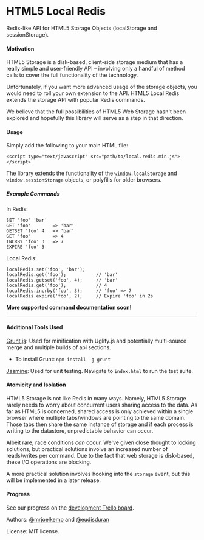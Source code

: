 HTML5 Local Redis
=================

Redis-like API for HTML5 Storage Objects (localStorage and sessionStorage).

#### Motivation

HTML5 Storage is a disk-based, client-side storage medium that has a really simple and user-friendly API – involving only a handful of method calls to cover the full functionality of the technology.

Unfortunately, if you want more advanced usage of the storage objects, you would need to roll your own extension to the API. HTML5 Local Redis extends the storage API with popular Redis commands.

We believe that the full possibilities of HTML5 Web Storage hasn't been explored and hopefully this library will serve as a step in that direction.

#### Usage

Simply add the following to your main HTML file:

    <script type="text/javascript" src="path/to/local.redis.min.js"></script>

The library extends the functionality of the `window.localStorage`
and `window.sessionStorage` objects, or polyfills for older browsers.


##### Example Commands

In Redis:

```
SET 'foo' 'bar'
GET 'foo'        => 'bar'
GETSET 'foo' 4   => 'bar'
GET 'foo'        => 4
INCRBY 'foo' 3   => 7
EXPIRE 'foo' 3
```

Local Redis:

```
localRedis.set('foo', 'bar');
localRedis.get('foo');           // 'bar'
localRedis.getset('foo', 4);     // 'bar'
localRedis.get('foo');           // 4
localRedis.incrby('foo', 3);     // 'foo' => 7
localRedis.expire('foo', 2);     // Expire 'foo' in 2s
```

**More supported command documentation soon!**

***

#### Additional Tools Used

[Grunt.js](https://github.com/cowboy/grunt): Used for minification with Uglify.js and potentially multi-source merge and multiple builds of api sections.

* To install Grunt: `npm install -g grunt`

[Jasmine](http://pivotal.github.com/jasmine/): Used for unit testing. Navigate to `index.html` to run the test suite.

#### Atomicity and Isolation

HTML5 Storage is not like Redis in many ways. Namely, HTML5 Storage rarely needs to worry about concurrent users sharing access to the data. As far as HTML5 is concerned, shared access is only achieved within a single browser where multiple tabs/windows are pointing to the same domain. Those tabs then share the same instance of storage and if each process is writing to the datastore, unpredictable behavior can occur.

Albeit rare, race conditions *can* occur. We've given close thought to locking solutions, but practical solutions involve an increased number of reads/writes per command. Due to the fact that web storage is disk-based, these I/O operations are blocking.

A more practical solution involves hooking into the `storage` event, but this will be implemented in a later release.

#### Progress

See our progress on the [development Trello board](http://bit.ly/NYgW7c).

Authors: [@mrjoelkemp](https://twitter.com/mrjoelkemp) and [@eudisduran](https://twitter.com/eudisduran)

License: MIT license.